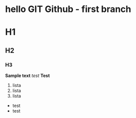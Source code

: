 # hello GIT Github - first branch

# H1
## H2
### H3

**Sample text**
_test_
__Test__

1. lista
2. lista
3. lista

* test
* test
